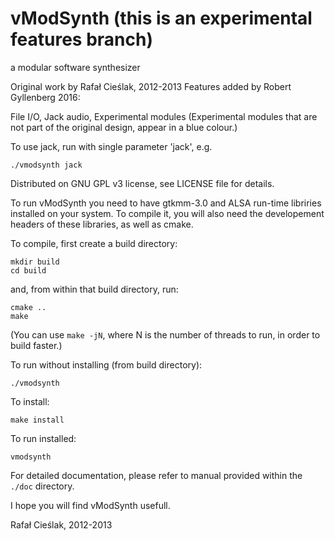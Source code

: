vModSynth 
(this is an experimental features branch)
===
a modular software synthesizer

Original work by Rafał Cieślak, 2012-2013
Features added by Robert Gyllenberg 2016:

File I/O, Jack audio, Experimental modules
(Experimental modules that are not part of the original design, appear in a blue colour.)

To use jack, run with single parameter 'jack', e.g.

    ./vmodsynth jack

Distributed on GNU GPL v3 license, see LICENSE file for details.

To run vModSynth you need to have gtkmm-3.0 and ALSA run-time libriries installed on your system.
To compile it, you will also need the developement headers of these libraries, as well as cmake.

To compile, first create a build directory:

    mkdir build
    cd build

and, from within that build directory, run:

    cmake ..
    make

(You can use `make -jN`, where N is the number of threads to run, in order to build faster.)

To run without installing (from build directory):

    ./vmodsynth

To install:

    make install

To run installed:

    vmodsynth

For detailed documentation, please refer to manual provided within the `./doc` directory.

I hope you will find vModSynth usefull.

Rafał Cieślak, 2012-2013
